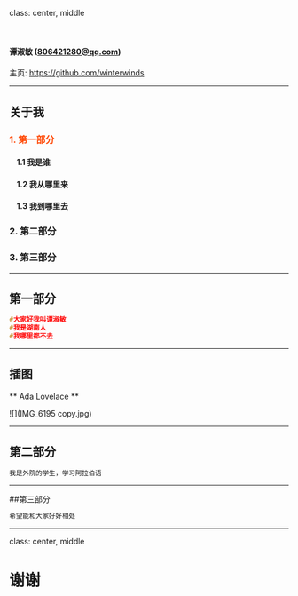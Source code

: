 class: center, middle

&nbsp;
&nbsp;

#### 谭淑敏 (806421280@qq.com)  

主页: https://github.com/winterwinds

---

## 关于我

### <font color="orangered">1. 第一部分</font>

#### &nbsp; &nbsp; 1.1 我是谁
#### &nbsp; &nbsp; 1.2 我从哪里来
#### &nbsp; &nbsp; 1.3 我到哪里去

### 2. 第二部分

### 3. 第三部分

---

## 第一部分

```c
#大家好我叫谭淑敏
#我是湖南人
#我哪里都不去
```

---

## 插图

** Ada Lovelace **

![](IMG_6195 copy.jpg)

---

## 第二部分
```c
我是外院的学生，学习阿拉伯语
```

---

##第三部分
```c
希望能和大家好好相处
```

---

class: center, middle

# 谢谢
